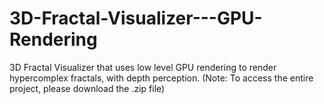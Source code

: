 # 3D-Fractal-Visualizer---GPU-Rendering
3D Fractal Visualizer that uses low level GPU rendering to render hypercomplex fractals, with depth perception. 
(Note: To access the entire project, please download the .zip file)
